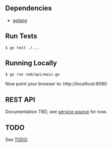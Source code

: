 ## Dependencies

* [golang](https://golang.org/doc/install)

## Run Tests

```
$ go test ./...
```

## Running Locally

```
$ go run cmd/api/main.go
```

Now point your browser to: http://localhost:8080

## REST API

Documentation TBD, see [service source](services/sets.go) for now.

## TODO

See [TODO](TODO.md).
